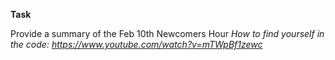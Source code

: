 **Task**

Provide a summary of the Feb 10th Newcomers Hour *How to find yourself in the code: https://www.youtube.com/watch?v=mTWpBf1zewc*
